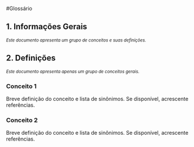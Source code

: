 #Glossário  

## 1. Informações Gerais  
<sub> _Este documento apresenta um grupo de conceitos e suas definições._ </sub>  

## 2. Definições
<sub> _Este documento apresenta apenas um grupo de conceitos gerais._ </sub>  

### Conceito 1  
Breve definição do conceito e lista de sinônimos. Se disponível, acrescente referências.  

### Conceito 2  
Breve definição do conceito e lista de sinônimos. Se disponível, acrescente referências.